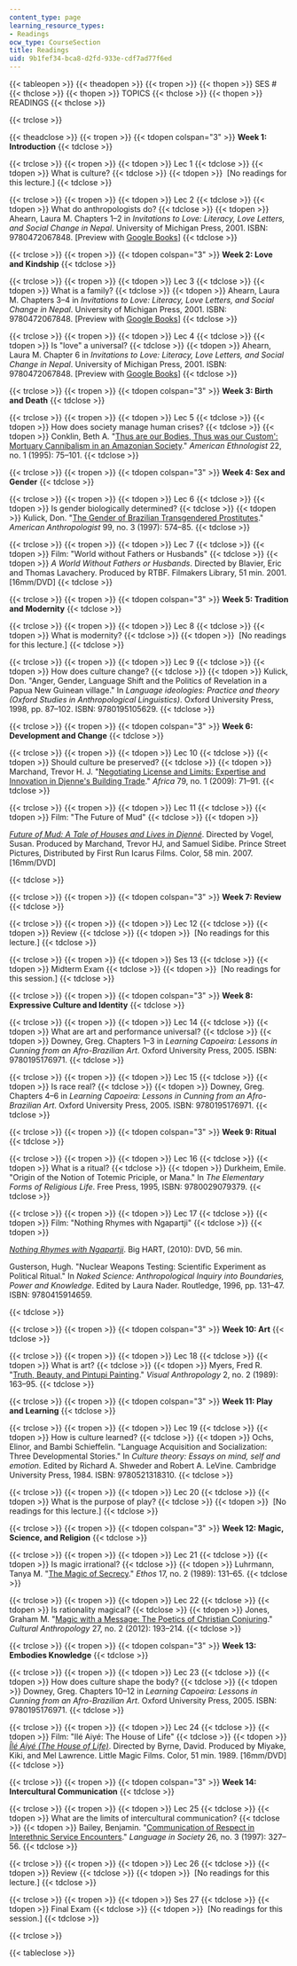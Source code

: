 ```yaml
---
content_type: page
learning_resource_types:
- Readings
ocw_type: CourseSection
title: Readings
uid: 9b1fef34-bca8-d2fd-933e-cdf7ad77f6ed
---
```


{{< tableopen >}}
{{< theadopen >}}
{{< tropen >}}
{{< thopen >}}
SES #
{{< thclose >}}
{{< thopen >}}
TOPICS
{{< thclose >}}
{{< thopen >}}
READINGS
{{< thclose >}}

{{< trclose >}}

{{< theadclose >}}
{{< tropen >}}
{{< tdopen colspan="3" >}}
**Week 1: Introduction**
{{< tdclose >}}

{{< trclose >}}
{{< tropen >}}
{{< tdopen >}}
Lec 1
{{< tdclose >}}
{{< tdopen >}}
What is culture?
{{< tdclose >}}
{{< tdopen >}}
 \[No readings for this lecture.\]
{{< tdclose >}}

{{< trclose >}}
{{< tropen >}}
{{< tdopen >}}
Lec 2
{{< tdclose >}}
{{< tdopen >}}
What do anthropologists do?
{{< tdclose >}}
{{< tdopen >}}
Ahearn, Laura M. Chapters 1–2 in _Invitations to Love: Literacy, Love Letters, and Social Change in Nepal_. University of Michigan Press, 2001. ISBN: 9780472067848. \[Preview with [Google Books](http://books.google.com/books?id=VsdAA8fmL88C&printsec=frontcover)\]
{{< tdclose >}}

{{< trclose >}}
{{< tropen >}}
{{< tdopen colspan="3" >}}
**Week 2: Love and Kindship**
{{< tdclose >}}

{{< trclose >}}
{{< tropen >}}
{{< tdopen >}}
Lec 3
{{< tdclose >}}
{{< tdopen >}}
What is a family?
{{< tdclose >}}
{{< tdopen >}}
Ahearn, Laura M. Chapters 3–4 in _Invitations to Love: Literacy, Love Letters, and Social Change in Nepal_. University of Michigan Press, 2001. ISBN: 9780472067848. \[Preview with [Google Books](http://books.google.com/books?id=VsdAA8fmL88C&printsec=frontcover)\]
{{< tdclose >}}

{{< trclose >}}
{{< tropen >}}
{{< tdopen >}}
Lec 4
{{< tdclose >}}
{{< tdopen >}}
Is "love" a universal?
{{< tdclose >}}
{{< tdopen >}}
Ahearn, Laura M. Chapter 6 in _Invitations to Love: Literacy, Love Letters, and Social Change in Nepal_. University of Michigan Press, 2001. ISBN: 9780472067848. \[Preview with [Google Books](http://books.google.com/books?id=VsdAA8fmL88C&printsec=frontcover)\]
{{< tdclose >}}

{{< trclose >}}
{{< tropen >}}
{{< tdopen colspan="3" >}}
**Week 3: Birth and Death**
{{< tdclose >}}

{{< trclose >}}
{{< tropen >}}
{{< tdopen >}}
Lec 5
{{< tdclose >}}
{{< tdopen >}}
How does society manage human crises?
{{< tdclose >}}
{{< tdopen >}}
Conklin, Beth A. "[Thus are our Bodies, Thus was our Custom': Mortuary Cannibalism in an Amazonian Society](http://dx.doi.org/10.1525/ae.1995.22.1.02a00040)." _American Ethnologist_ 22, no. 1 (1995): 75–101.
{{< tdclose >}}

{{< trclose >}}
{{< tropen >}}
{{< tdopen colspan="3" >}}
**Week 4: Sex and Gender**
{{< tdclose >}}

{{< trclose >}}
{{< tropen >}}
{{< tdopen >}}
Lec 6
{{< tdclose >}}
{{< tdopen >}}
Is gender biologically determined?
{{< tdclose >}}
{{< tdopen >}}
Kulick, Don. "[The Gender of Brazilian Transgendered Prostitutes](http://dx.doi.org/10.1525/aa.1997.99.3.574)." _American Anthropologist_ 99, no. 3 (1997): 574–85.
{{< tdclose >}}

{{< trclose >}}
{{< tropen >}}
{{< tdopen >}}
Lec 7
{{< tdclose >}}
{{< tdopen >}}
Film: "World without Fathers or Husbands"
{{< tdclose >}}
{{< tdopen >}}
_A World Without Fathers or Husbands_. Directed by Blavier, Eric and Thomas Lavachery. Produced by RTBF. Filmakers Library, 51 min. 2001. \[16mm/DVD\]
{{< tdclose >}}

{{< trclose >}}
{{< tropen >}}
{{< tdopen colspan="3" >}}
**Week 5: Tradition and Modernity**
{{< tdclose >}}

{{< trclose >}}
{{< tropen >}}
{{< tdopen >}}
Lec 8
{{< tdclose >}}
{{< tdopen >}}
What is modernity?
{{< tdclose >}}
{{< tdopen >}}
 \[No readings for this lecture.\]
{{< tdclose >}}

{{< trclose >}}
{{< tropen >}}
{{< tdopen >}}
Lec 9
{{< tdclose >}}
{{< tdopen >}}
How does culture change?
{{< tdclose >}}
{{< tdopen >}}
Kulick, Don. "Anger, Gender, Language Shift and the Politics of Revelation in a Papua New Guinean village." In _Language ideologies: Practice and theory (Oxford Studies in Anthropological Linguistics)_. Oxford University Press, 1998, pp. 87–102. ISBN: 9780195105629.
{{< tdclose >}}

{{< trclose >}}
{{< tropen >}}
{{< tdopen colspan="3" >}}
**Week 6: Development and Change**
{{< tdclose >}}

{{< trclose >}}
{{< tropen >}}
{{< tdopen >}}
Lec 10
{{< tdclose >}}
{{< tdopen >}}
Should culture be preserved?
{{< tdclose >}}
{{< tdopen >}}
Marchand, Trevor H. J. "[Negotiating License and Limits: Expertise and Innovation in Djenne's Building Trade](http://dx.doi.org/10.3366/E0001972008000612)." _Africa_ 79, no. 1 (2009): 71–91.
{{< tdclose >}}

{{< trclose >}}
{{< tropen >}}
{{< tdopen >}}
Lec 11
{{< tdclose >}}
{{< tdopen >}}
Film: "The Future of Mud"
{{< tdclose >}}
{{< tdopen >}}


[_Future of Mud: A Tale of Houses and Lives in Djenné_](http://www.icarusfilms.com/new2007/mud.html). Directed by Vogel, Susan. Produced by Marchand, Trevor HJ, and Samuel Sidibe. Prince Street Pictures, Distributed by First Run Icarus Films. Color, 58 min. 2007. \[16mm/DVD\]


{{< tdclose >}}

{{< trclose >}}
{{< tropen >}}
{{< tdopen colspan="3" >}}
**Week 7: Review**
{{< tdclose >}}

{{< trclose >}}
{{< tropen >}}
{{< tdopen >}}
Lec 12
{{< tdclose >}}
{{< tdopen >}}
Review
{{< tdclose >}}
{{< tdopen >}}
 \[No readings for this lecture.\]
{{< tdclose >}}

{{< trclose >}}
{{< tropen >}}
{{< tdopen >}}
Ses 13
{{< tdclose >}}
{{< tdopen >}}
Midterm Exam
{{< tdclose >}}
{{< tdopen >}}
 \[No readings for this session.\]
{{< tdclose >}}

{{< trclose >}}
{{< tropen >}}
{{< tdopen colspan="3" >}}
**Week 8: Expressive Culture and Identity**
{{< tdclose >}}

{{< trclose >}}
{{< tropen >}}
{{< tdopen >}}
Lec 14
{{< tdclose >}}
{{< tdopen >}}
What are art and performance universal?
{{< tdclose >}}
{{< tdopen >}}
Downey, Greg. Chapters 1–3 in _Learning Capoeira: Lessons in Cunning from an Afro-Brazilian Art_. Oxford University Press, 2005. ISBN: 9780195176971.
{{< tdclose >}}

{{< trclose >}}
{{< tropen >}}
{{< tdopen >}}
Lec 15
{{< tdclose >}}
{{< tdopen >}}
Is race real?
{{< tdclose >}}
{{< tdopen >}}
Downey, Greg. Chapters 4–6 in _Learning Capoeira: Lessons in Cunning from an Afro-Brazilian Art_. Oxford University Press, 2005. ISBN: 9780195176971.
{{< tdclose >}}

{{< trclose >}}
{{< tropen >}}
{{< tdopen colspan="3" >}}
**Week 9: Ritual**
{{< tdclose >}}

{{< trclose >}}
{{< tropen >}}
{{< tdopen >}}
Lec 16
{{< tdclose >}}
{{< tdopen >}}
What is a ritual?
{{< tdclose >}}
{{< tdopen >}}
Durkheim, Emile. "Origin of the Notion of Totemic Priciple, or Mana." In _The Elementary Forms of Religious Life_. Free Press, 1995, ISBN: 9780029079379.
{{< tdclose >}}

{{< trclose >}}
{{< tropen >}}
{{< tdopen >}}
Lec 17
{{< tdclose >}}
{{< tdopen >}}
Film: "Nothing Rhymes with Ngapartji"
{{< tdclose >}}
{{< tdopen >}}


[_Nothing Rhymes with Ngapartji_](http://www.nothingrhymeswithngapartji.com/). Big HART, (2010): DVD, 56 min.

Gusterson, Hugh. "Nuclear Weapons Testing: Scientific Experiment as Political Ritual." In _Naked Science: Anthropological Inquiry into Boundaries, Power and Knowledge_. Edited by Laura Nader. Routledge, 1996, pp. 131–47. ISBN: 9780415914659.


{{< tdclose >}}

{{< trclose >}}
{{< tropen >}}
{{< tdopen colspan="3" >}}
**Week 10: Art**
{{< tdclose >}}

{{< trclose >}}
{{< tropen >}}
{{< tdopen >}}
Lec 18
{{< tdclose >}}
{{< tdopen >}}
What is art?
{{< tdclose >}}
{{< tdopen >}}
Myers, Fred R. "[Truth, Beauty, and Pintupi Painting](http://dx.doi.org/10.1080/08949468.1989.9966508)." _Visual Anthropology_ 2, no. 2 (1989): 163–95.
{{< tdclose >}}

{{< trclose >}}
{{< tropen >}}
{{< tdopen colspan="3" >}}
**Week 11: Play and Learning**
{{< tdclose >}}

{{< trclose >}}
{{< tropen >}}
{{< tdopen >}}
Lec 19
{{< tdclose >}}
{{< tdopen >}}
How is culture learned?
{{< tdclose >}}
{{< tdopen >}}
Ochs, Elinor, and Bambi Schieffelin. "Language Acquisition and Socialization: Three Developmental Stories." In _Culture theory: Essays on mind, self and emotion._ Edited by Richard A. Shweder and Robert A. LeVine. Cambridge University Press, 1984. ISBN: 9780521318310.
{{< tdclose >}}

{{< trclose >}}
{{< tropen >}}
{{< tdopen >}}
Lec 20
{{< tdclose >}}
{{< tdopen >}}
What is the purpose of play?
{{< tdclose >}}
{{< tdopen >}}
 \[No readings for this lecture.\]
{{< tdclose >}}

{{< trclose >}}
{{< tropen >}}
{{< tdopen colspan="3" >}}
**Week 12: Magic, Science, and Religion**
{{< tdclose >}}

{{< trclose >}}
{{< tropen >}}
{{< tdopen >}}
Lec 21
{{< tdclose >}}
{{< tdopen >}}
Is magic irrational?
{{< tdclose >}}
{{< tdopen >}}
Luhrmann, Tanya M. "[The Magic of Secrecy](http://dx.doi.org/10.1525/eth.1989.17.2.02a00010)." _Ethos_ 17, no. 2 (1989): 131–65.
{{< tdclose >}}

{{< trclose >}}
{{< tropen >}}
{{< tdopen >}}
Lec 22
{{< tdclose >}}
{{< tdopen >}}
Is rationality magical?
{{< tdclose >}}
{{< tdopen >}}
Jones, Graham M. "[Magic with a Message: The Poetics of Christian Conjuring](http://dx.doi.org/10.1111/j.1548-1360.2012.01140.x)." _Cultural Anthropology_ 27, no. 2 (2012): 193–214.
{{< tdclose >}}

{{< trclose >}}
{{< tropen >}}
{{< tdopen colspan="3" >}}
**Week 13: Embodies Knowledge**
{{< tdclose >}}

{{< trclose >}}
{{< tropen >}}
{{< tdopen >}}
Lec 23
{{< tdclose >}}
{{< tdopen >}}
How does culture shape the body?
{{< tdclose >}}
{{< tdopen >}}
Downey, Greg. Chapters 10–12 in _Learning Capoeira: Lessons in Cunning from an Afro-Brazilian Art_. Oxford University Press, 2005. ISBN: 9780195176971.
{{< tdclose >}}

{{< trclose >}}
{{< tropen >}}
{{< tdopen >}}
Lec 24
{{< tdclose >}}
{{< tdopen >}}
Film: "Ilé Aiyé: The House of Life"
{{< tdclose >}}
{{< tdopen >}}
[_Îlé Aiyé (The House of Life)_](http://www.amazon.com/Ile-Aiye-The-House-Life/dp/B0002MFG3W). Directed by Byrne, David. Produced by Miyake, Kiki, and Mel Lawrence. Little Magic Films. Color, 51 min. 1989. \[16mm/DVD\]
{{< tdclose >}}

{{< trclose >}}
{{< tropen >}}
{{< tdopen colspan="3" >}}
**Week 14: Intercultural Communication**
{{< tdclose >}}

{{< trclose >}}
{{< tropen >}}
{{< tdopen >}}
Lec 25
{{< tdclose >}}
{{< tdopen >}}
What are the limits of intercultural communication?
{{< tdclose >}}
{{< tdopen >}}
Bailey, Benjamin. "[Communication of Respect in Interethnic Service Encounters](http://dx.doi.org/10.1017/S0047404500019497)." _Language in Society_ 26, no. 3 (1997): 327–56.
{{< tdclose >}}

{{< trclose >}}
{{< tropen >}}
{{< tdopen >}}
Lec 26
{{< tdclose >}}
{{< tdopen >}}
Review
{{< tdclose >}}
{{< tdopen >}}
 \[No readings for this lecture.\]
{{< tdclose >}}

{{< trclose >}}
{{< tropen >}}
{{< tdopen >}}
Ses 27
{{< tdclose >}}
{{< tdopen >}}
Final Exam
{{< tdclose >}}
{{< tdopen >}}
 \[No readings for this session.\]
{{< tdclose >}}

{{< trclose >}}

{{< tableclose >}}